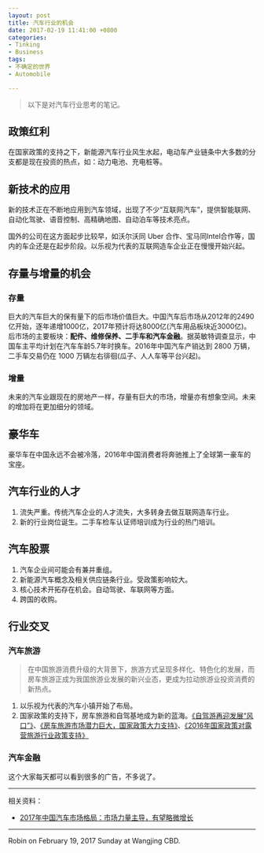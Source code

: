 ```yaml
---
layout: post
title: 汽车行业的机会
date: 2017-02-19 11:41:00 +0800
categories:
- Tinking
- Business
tags:
- 不确定的世界
- Automobile

---
```


> 以下是对汽车行业思考的笔记。


## 政策红利

在国家政策的支持之下，新能源汽车行业风生水起，电动车产业链条中大多数的分支都是现在投资的热点，如：动力电池、充电桩等。

## 新技术的应用

新的技术正在不断地应用到汽车领域，出现了不少“互联网汽车”，提供智能联网、自动化驾驶、语音控制、高精确地图、自动泊车等技术亮点。

国外的公司在这方面起步比较早，如沃尔沃同 Uber 合作、宝马同Intel合作等，国内的车企还是在起步阶段。以乐视为代表的互联网造车企业正在慢慢开始兴起。


## 存量与增量的机会

### 存量

巨大的汽车巨大的保有量下的后市场价值巨大。中国汽车后市场从2012年的2490亿开始，逐年递增1000亿，2017年预计将达8000亿(汽车用品板块近3000亿)。后市场的主要板块：**配件、维修保养、二手车和汽车金融**。据英敏特调查显示，中国车主平均计划在汽车车龄5.7年时换车。2016年中国汽车产销达到 2800 万辆，二手车交易仍在 1000 万辆左右徘徊(瓜子、人人车等平台兴起)。

### 增量

未来的汽车业跟现在的房地产一样，存量有巨大的市场，增量亦有想象空间。未来的增加将在更加细分的领域。

## 豪华车

豪华车在中国永远不会被冷落，2016年中国消费者将奔驰推上了全球第一豪车的宝座。

## 汽车行业的人才

1. 流失严重。传统汽车企业的人才流失，大多转身去做互联网造车行业。
2. 新的行业岗位诞生。二手车检车认证师培训成为行业的热门培训。

## 汽车股票

1. 汽车企业间可能会有兼并重组。
2. 新能源汽车概念及相关供应链条行业。受政策影响较大。
3. 核心技术开拓存在机会。自动驾驶、车联网等方面。
4. 跨国的收购。

## 行业交叉

### 汽车旅游

> 在中国旅游消费升级的大背景下，旅游方式呈现多样化、特色化的发展，而房车旅游正成为我国旅游业发展的新兴业态，更成为拉动旅游业投资消费的新热点。

1. 以乐视为代表的汽车小镇开始了布局。
2. 国家政策的支持下，房车旅游和自驾基地成为新的蓝海。[《自驾游再迎发展“风口”》](http://www.cnta.com/xxfb/jdxwnew2/201702/t20170208_814321.shtml)、[《房车旅游市场潜力巨大，国家政策大力支持》](http://www.iyiou.com/p/34630)、[《2016年国家政策对露营旅游行业政策支持》](http://sports.sohu.com/20160914/n468468543.shtml)

### 汽车金融

这个大家每天都可以看到很多的广告，不多说了。

----

相关资料：

- [2017年中国汽车市场格局：市场力量主导，有望略微增长](https://www.ihs.com/info/chi/automotive-industry.html)

----

Robin on February 19, 2017 Sunday at Wangjing CBD.
